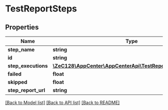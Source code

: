 # TestReportSteps

## Properties
Name | Type | Description | Notes
------------ | ------------- | ------------- | -------------
**step_name** | **string** |  | [optional] 
**id** | **string** |  | [optional] 
**step_executions** | [**\ZeC128\AppCenter\AppCenterApi\TestReportStepExecutions[]**](TestReportStepExecutions.md) |  | [optional] 
**failed** | **float** |  | [optional] 
**skipped** | **float** |  | [optional] 
**step_report_url** | **string** |  | [optional] 

[[Back to Model list]](../README.md#documentation-for-models) [[Back to API list]](../README.md#documentation-for-api-endpoints) [[Back to README]](../README.md)


